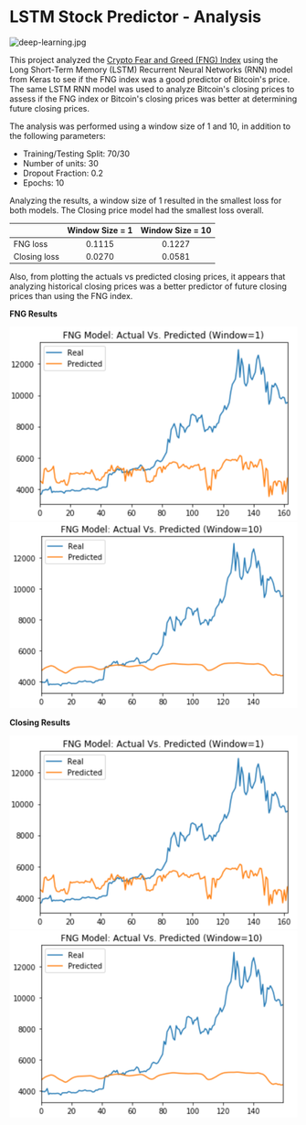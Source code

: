 # LSTM Stock Predictor - Analysis

![deep-learning.jpg](../Images/deep-learning.jpg)

This project analyzed the [Crypto Fear and Greed (FNG) Index](https://alternative.me/crypto/fear-and-greed-index/) using the Long Short-Term Memory (LSTM) Recurrent Neural Networks (RNN) model from Keras to see if the FNG index was a good predictor of Bitcoin's price.  The same LSTM RNN model was used to analyze Bitcoin's closing prices to assess if the FNG index or Bitcoin's closing prices was better at determining future closing prices.

The analysis was performed using a window size of 1 and 10, in addition to the following parameters:
- Training/Testing Split: 70/30
- Number of units: 30
- Dropout Fraction: 0.2
- Epochs: 10

Analyzing the results, a window size of 1 resulted in the smallest loss for both models.  The Closing price model had the smallest loss overall.

|                 |   Window Size = 1   |   Window Size = 10   |
|   :---          |   :---:             |   :---:              |
|   FNG loss      |   0.1115            |   0.1227             |
|   Closing loss  |   0.0270            |   0.0581             |

Also, from plotting the actuals vs predicted closing prices, it appears that analyzing historical closing prices was a better predictor of future closing prices than using the FNG index.

**FNG Results**

![fng_window1](fng_window1.png)
![fng_window10](fng_window10.png)

**Closing Results**

![fng_window1](fng_window1.png)
![fng_window10](fng_window10.png)